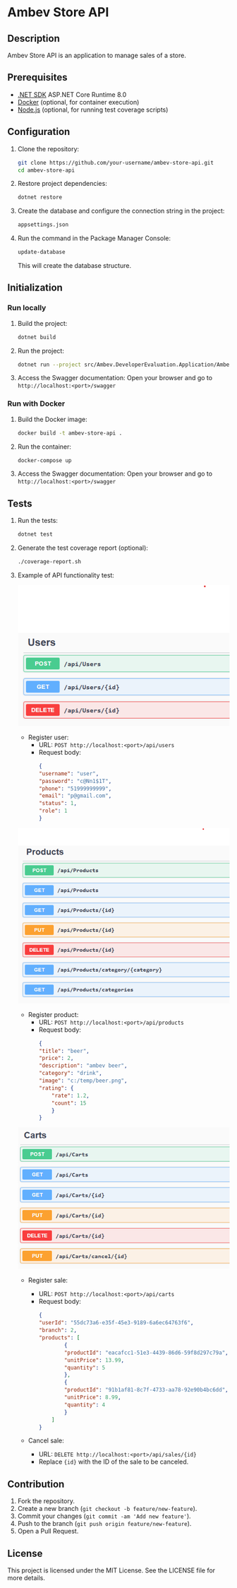 # Ambev Store API

## Description
Ambev Store API is an application to manage sales of a store.

## Prerequisites
- [.NET SDK](https://dotnet.microsoft.com/download) ASP.NET Core Runtime 8.0
- [Docker](https://www.docker.com/get-started) (optional, for container execution)
- [Node.js](https://nodejs.org/) (optional, for running test coverage scripts)

## Configuration

1. Clone the repository:
    ```sh
    git clone https://github.com/your-username/ambev-store-api.git
    cd ambev-store-api
    ```

2. Restore project dependencies:
    ```sh
    dotnet restore
    ```

3. Create the database and configure the connection string in the project:
    ```sh
    appsettings.json
    ```

4. Run the command in the Package Manager Console:
    ```sh
    update-database
    ```
    This will create the database structure.

## Initialization

### Run locally

1. Build the project:
    ```sh
    dotnet build
    ```

2. Run the project:
    ```sh
    dotnet run --project src/Ambev.DeveloperEvaluation.Application/Ambev.DeveloperEvaluation.Application.csproj
    ```

3. Access the Swagger documentation:
    Open your browser and go to `http://localhost:<port>/swagger`

### Run with Docker

1. Build the Docker image:
    ```sh
    docker build -t ambev-store-api .
    ```

2. Run the container:
    ```sh
    docker-compose up
    ```

3. Access the Swagger documentation:
    Open your browser and go to `http://localhost:<port>/swagger`

## Tests

1. Run the tests:
    ```sh
    dotnet test
    ```

2. Generate the test coverage report (optional):
    ```sh
    ./coverage-report.sh
    ```

3. Example of API functionality test:

    ![Users](docs/users.png)

    - Register user:
        - URL: `POST http://localhost:<port>/api/users`
        - Request body:
            ```json
            {
            "username": "user",
            "password": "c@Nn1$1T",
            "phone": "51999999999",
            "email": "p@gmail.com",
            "status": 1,
            "role": 1
            }
            ```

    ![Products](docs/products.png)

    - Register product:
        - URL: `POST http://localhost:<port>/api/products`
        - Request body:
            ```json
            {
            "title": "beer",
            "price": 2,
            "description": "ambev beer",
            "category": "drink",
            "image": "c:/temp/beer.png",
            "rating": {
                "rate": 1.2,
                "count": 15
                }
            }
            ```

    ![Carts](docs/carts.png)

    - Register sale:
        - URL: `POST http://localhost:<port>/api/carts`
        - Request body:
            ```json
            {
            "userId": "55dc73a6-e35f-45e3-9189-6a6ec64763f6",
            "branch": 2,
            "products": [
                    {
                    "productId": "eacafcc1-51e3-4439-86d6-59f8d297c79a",
                    "unitPrice": 13.99,
                    "quantity": 5
                    },
                    {
                    "productId": "91b1af81-8c7f-4733-aa78-92e90b4bc6dd",
                    "unitPrice": 8.99,
                    "quantity": 4
                    }
                ]
            }
            ```

    - Cancel sale:
        - URL: `DELETE http://localhost:<port>/api/sales/{id}`
        - Replace `{id}` with the ID of the sale to be canceled.

## Contribution

1. Fork the repository.
2. Create a new branch (`git checkout -b feature/new-feature`).
3. Commit your changes (`git commit -am 'Add new feature'`).
4. Push to the branch (`git push origin feature/new-feature`).
5. Open a Pull Request.

## License

This project is licensed under the MIT License. See the LICENSE file for more details.
